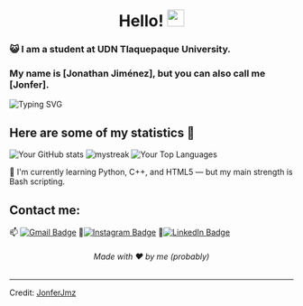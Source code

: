 <h1 align="center">Hello! <img src="https://media3.giphy.com/media/KAq5w47R9rmTuvWOWa/giphy.gif?cid=ecf05e470nflz54f9pspacom5jaosfotun26kaqdakerki3u&ep=v1_gifs_search&rid=giphy.gif&ct=g" width="30"></h1>


### :smiley_cat: I am a student at UDN Tlaquepaque University.

### My name is [Jonathan Jiménez], but you can also call me [Jonfer].
![Typing SVG](https://readme-typing-svg.demolab.com?font=Fira+Code&size=22&pause=1000&center=true&vCenter=true&width=435&lines=Hi+there!+I'm+Jonfer+%F0%9F%91%8B;A+passionate+DevOps+student;Always+learning+new+tech!+%F0%9F%9A%80)

## Here are some of my statistics 🚀
![Your GitHub stats](https://github-readme-stats.vercel.app/api?username=JonferJmz&show_icons=true&theme=tokyonight)
<img src="https://github-readme-streak-stats.herokuapp.com/?user=JonferJmz&theme=tokyonight" alt="mystreak"/>
![Your Top Languages](https://github-readme-stats.vercel.app/api/top-langs/?username=JonferJmz&theme=tokyonight&layout=compact)

🌱 I'm currently learning Python, C++, and HTML5 — but my main strength is Bash scripting.

## Contact me: 
📫 [![Gmail Badge](https://img.shields.io/badge/-huesomillonario666@gmail.com-blue?style=flat-roundedrectangle&logo=Gmail&logoColor=white&link=mailto:huesomillonario666@gmail.com)](mailto:huesomillonario666@gmail.com)
📸[![Instagram Badge](https://img.shields.io/badge/-jonfer.jmz-E4405F?style=flat-roundedrectangle&logo=instagram&logoColor=white&link=https://www.instagram.com/jonfer.jmz/)](https://www.instagram.com/jonfer.jmz/)
💼[![LinkedIn Badge](https://img.shields.io/badge/-jonathan--jim%C3%A9nez-blue?style=flat-roundedrectangle&logo=linkedin&logoColor=white&link=https://www.linkedin.com/in/jonathan-jim%C3%A9nez-b3337b1a7/)](https://www.linkedin.com/in/jonathan-jim%C3%A9nez-b3337b1a7/)



<h6 align="center">Made with ❤️ by me (probably)</h6>

------
Credit: [JonferJmz](https://github.com/JonferJmz)

